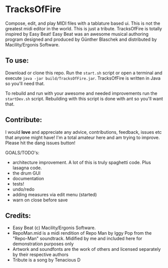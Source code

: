 # TracksOfFire

Compose, edit, and play MIDI files with a tablature based ui. This is not the greatest midi editor in the world. This is just a tribute. TracksOfFire is totally inspired by Easy Beat! Easy Beat was an awesome musical authoring program designed and produced by Günther Blaschek and distributed by Macility/Ergonis Software.

## To use:
Download or clone this repo. Run the `start.sh` script or open a terminal and execute
`java -jar build/TracksOfFire.jar`.
TracksOfFire is written in Java so you'll need that.

To rebuild and run with your awesome and needed improvements run the `startDev.sh` script. Rebuilding with this script is done with ant so you'll want that.

## Contribute:
I would **love** and appreciate any advice, contributions, feedback, issues etc that anyone might have! I'm a total amateur here and am trying to improve. Please hit the dang issues button!

GOALS/TODO's:
- architecture improvement. A lot of this is truly spaghetti code. Plus lasagna code.
- the drum GUI
- documentation
- tests!
- undo/redo
- adding measures via edit menu (started)
- warn on close before save

## Credits:
- Easy Beat (c) Macility/Ergonis Software.
- RepoMan.mid is a midi rendition of Repo Man by Iggy Pop from the "Repo-Man" soundtrack. Midified by me and included here for demonstration purposes only
- Artwork and soundfonts are the work of others and licensed separately by their respective authors
- Tribute is a song by Tenacious D
